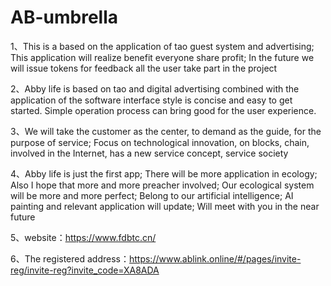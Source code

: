 # AB-umbrella
1、This is a based on the application of tao guest system and advertising; This application will realize benefit everyone share profit; In the future we will issue tokens for feedback all the user take part in the project

2、Abby life is based on tao and digital advertising combined with the application of the software interface style is concise and easy to get started. Simple operation process can bring good for the user experience.

3、We will take the customer as the center, to demand as the guide, for the purpose of service; Focus on technological innovation, on blocks, chain, involved in the Internet, has a new service concept, service society

4、Abby life is just the first app; There will be more application in ecology; Also I hope that more and more preacher involved; Our ecological system will be more and more perfect; Belong to our artificial intelligence; AI painting and relevant application will update; Will meet with you in the near future

5、website：https://www.fdbtc.cn/

6、The registered address：https://www.ablink.online/#/pages/invite-reg/invite-reg?invite_code=XA8ADA

